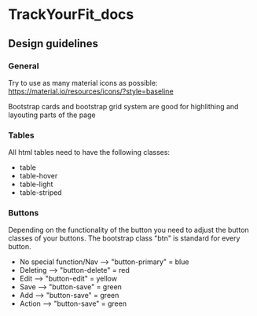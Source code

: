 # TrackYourFit_docs
## Design guidelines
### General
Try to use as many material icons as possible:
https://material.io/resources/icons/?style=baseline

Bootstrap cards and bootstrap grid system are good for highlithing and layouting parts of the page
### Tables
All html tables need to have the following classes:
- table
- table-hover
- table-light
- table-striped
### Buttons
Depending on the functionality of the button you need to adjust the button classes of your buttons. The bootstrap class "btn" is standard for every button.
- No special function/Nav --> "button-primary"  = blue
- Deleting                --> "button-delete"   = red
- Edit                    --> "button-edit"     = yellow
- Save                    --> "button-save"     = green
- Add                     --> "button-save"     = green
- Action                  --> "button-save"     = green

